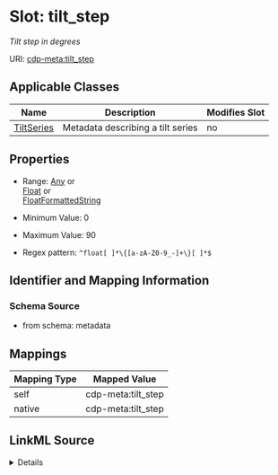 

# Slot: tilt_step


_Tilt step in degrees_



URI: [cdp-meta:tilt_step](metadatatilt_step)



<!-- no inheritance hierarchy -->





## Applicable Classes

| Name | Description | Modifies Slot |
| --- | --- | --- |
| [TiltSeries](TiltSeries.md) | Metadata describing a tilt series |  no  |







## Properties

* Range: [Any](Any.md)&nbsp;or&nbsp;<br />[Float](Float.md)&nbsp;or&nbsp;<br />[FloatFormattedString](FloatFormattedString.md)

* Minimum Value: 0

* Maximum Value: 90

* Regex pattern: `^float[ ]*\{[a-zA-Z0-9_-]+\}[ ]*$`





## Identifier and Mapping Information







### Schema Source


* from schema: metadata




## Mappings

| Mapping Type | Mapped Value |
| ---  | ---  |
| self | cdp-meta:tilt_step |
| native | cdp-meta:tilt_step |




## LinkML Source

<details>
```yaml
name: tilt_step
description: Tilt step in degrees
from_schema: metadata
rank: 1000
alias: tilt_step
owner: TiltSeries
domain_of:
- TiltSeries
range: Any
inlined: true
inlined_as_list: true
minimum_value: 0
maximum_value: 90
pattern: ^float[ ]*\{[a-zA-Z0-9_-]+\}[ ]*$
unit:
  symbol: °
  descriptive_name: degrees
any_of:
- range: float
  minimum_value: 0
  maximum_value: 90
- range: FloatFormattedString

```
</details>
